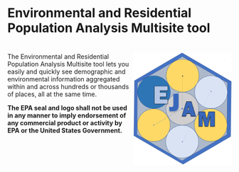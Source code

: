 Environmental and Residential Population Analysis Multisite tool
================

# <img src="man/figures/logo659.png" align="right" width="220px"/>

<!-- README.md is generated from README.Rmd. Please edit Rmd not md  -->
<!-- badges: start -->
<!-- or we could comment out the badge 
&#10;[![Lifecycle: experimental](https://img.shields.io/badge/lifecycle-experimental-orange.svg)](https://lifecycle.r-lib.org/articles/stages.html#experimental)
 -->
<!-- badges: end -->

The Environmental and Residential Population Analysis Multisite tool
lets you easily and quickly see demographic and environmental
information aggregated within and across hundreds or thousands of
places, all at the same time.

<!--    THIS SECTION WILL BE RESTORED / UNCOMMENTED ONCE THE URLS WORK/ PKGDOWN WEBSITE IS HOSTED AGAIN 
&#10;### What Can You Do with EJAM?
&#10;-   [What is EJAM?](https://usepa.github.io/EJAM/articles/0_whatis.html)
&#10;### EJAM as a Web Application
&#10;[EJAM can be used as a web app](https://usepa.github.io/EJAM/articles/0_webapp.html), providing a simple user interface that lets anyone quickly see the results of a basic analysis.
&#10;### EJAM as a Software Toolkit (and Local Web App) for Analysts and Developers
&#10;EJAM is also available to analysts and developers as an R Package written in the [R programming language](https://www.r-project.org/), with source code on GitHub. When used in RStudio, the EJAM package provides functions to help analysts work with block group data, points, and polygons, to very quickly aggregate and compare large numbers of locations.
&#10;Again, installing the R package also allows one to use [EJAM as a local web app](https://usepa.github.io/EJAM/articles/0_webapp.html) if the shiny app is launched locally on a user's own computer.
&#10;More information about the EJAM R package:
&#10;-   [Installing the R package](https://usepa.github.io/EJAM/articles/1_installing.html)
&#10;-   [Quick Start Guide](https://usepa.github.io/EJAM/articles/2_quickstart.html)
&#10;-   [Basics of Using EJAM for Analysis in RStudio](https://usepa.github.io/EJAM/articles/3_analyzing.html)
&#10;-   [Advanced Features](https://usepa.github.io/EJAM/articles/4_advanced.html)
&#10;-   [Reference Manual - EJAM R Functions and Data](https://usepa.github.io/EJAM/articles/index.html)
&#10;-   [GitHub Repository - Open Source Code and Data](https://usepa.github.io/EJAM/articles/1_installing.html)
-->
<!--    THIS SECTION WILL BE REVISED / CLARIFIED ...
&#10;#### Open-Source Code Policy
&#10;Effective August 8, 2016, the [OMB Mandate: M-16-21; Federal Source Code Policy: Achieving Efficiency, Transparency, and Innovation through Reusable and Open Source Software](https://obamawhitehouse.archives.gov/sites/default/files/omb/memoranda/2016/m_16_21.pdf){.uri target="_blank" rel="noreferrer noopener"} applies to new custom-developed code created or procured by EPA consistent with the scope and applicability requirements of Office of Management and Budget's (OMB's) Federal Source Code Policy. In general, it states that all new custom-developed code by Federal Agencies should be made available and reusable as open-source code.
&#10;The EPA specific implementation of OMB Mandate M-16-21 is addressed in the [System Life Cycle Management Procedure](https://www.epa.gov/irmpoli8/policy-procedures-and-guidance-system-life-cycle-management-slcm){.uri target="_blank" rel="noreferrer noopener"}. EPA has chosen to use GitHub as its version control system as well as its inventory of open-source code projects. EPA uses GitHub to inventory its custom-developed, open-source code and generate the necessary metadata file that is then posted to code.gov for broad reuse in compliance with OMB Mandate M-16-21.
&#10;If you have any questions or want to read more, check out the [EPA Open Source Project Repo](https://github.com/USEPA/open-source-projects){.uri target="_blank" rel="noreferrer noopener"} and [EPA's Interim Open Source Code Guidance](https://www.epa.gov/developers/open-source-software-and-epa-code-repository-requirements){.uri target="_blank" rel="noreferrer noopener"}.
&#10;#### Contributing
&#10;We encourage analysts and developers to test the EJAM R package and the EJAM shiny app, and provide feedback, or to share code, and we welcome your suggestions or contributions.
&#10;-   [How to Contribute](https://usepa.github.io/EJAM/CONTRIBUTING.html)
&#10;#### License
&#10;By submitting a pull request or issue, you are agreeing to comply with a waiver of copyright interest.
&#10;#### Disclaimer for App
&#10;This software/application has been approved for release by the U.S. Environmental Protection Agency (USEPA). Although the software has been subjected to rigorous review, the USEPA reserves the right to update the software as needed pursuant to further analysis and review. No warranty, expressed or implied, is made by the USEPA or the U.S. Government as to the functionality of the software and related material nor shall the fact of release constitute any such warranty. Furthermore, the software is released on condition that neither the USEPA nor the U.S. Government shall be held liable for any damages resulting from its authorized or unauthorized use.
&#10;#### Disclaimer for GitHub Repository Content
&#10;The United States Environmental Protection Agency (EPA) GitHub project code is provided on an "as is" basis and the user assumes responsibility for its use. EPA has relinquished control of the information and no longer has responsibility to protect the integrity, confidentiality, or availability of the information. Any reference to specific commercial products, processes, or services by service mark, trademark, manufacturer, or otherwise, does not constitute or imply their endorsement, recommendation or favoring by EPA.
&#10;**The EPA seal and logo shall not be used in any manner to imply endorsement of any commercial product or activity by EPA or the United States Government.**
&#10;### Contact
&#10;If you have questions or comments, please email [ENVIROMAIL_GROUP\@epa.gov](mailto:ENVIROMAIL_GROUP@epa.gov?subject=EJAM%20package%20question) and put "EJAM package question" in the subject line.
&#10;-->

**The EPA seal and logo shall not be used in any manner to imply
endorsement of any commercial product or activity by EPA or the United
States Government.**
